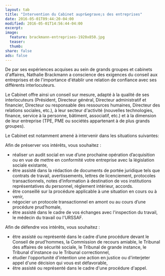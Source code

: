 ```yaml
---
layout: tab
title: "Intervention du Cabinet aupr&egrave;s des entreprises"
date: 2016-05-01T09:44:20-04:00
modified: 2016-05-01T14:56:44-04:00
excerpt:
image:
  feature: brackmann-entreprises-1920x850.jpg
  teaser:
  thumb:
share: false
ads: false
---
```


<p>De par ses exp&eacute;riences acquises au sein de grands groupes et cabinets d'affaires, Nathalie Brackmann a conscience des exigences du conseil aux entreprises et de l'importance d'&eacute;tablir une relation de confiance avec ses diff&eacute;rents interlocuteurs.</p>
<p>Le Cabinet offre ainsi un conseil sur mesure, adapt&eacute; &agrave; la qualit&eacute; de ses interlocuteurs (Pr&eacute;sident, Directeur g&eacute;n&eacute;ral, Directeur administratif et financier, Directeur ou responsable des ressources humaines, Directeur des relations sociales, etc.), &agrave; leur secteur d'activit&eacute; (nouvelles technologies, finance, service &agrave; la personne, b&acirc;timent, associatif, etc.) et &agrave; la dimension de leur entreprise (TPE, PME ou soci&eacute;t&eacute;s appartenant &agrave; de plus grands groupes).</p>
<p>Le Cabinet est notamment amen&eacute; &agrave; intervenir dans les situations suivantes:</p>
<p>Afin de pr&eacute;server vos int&eacute;r&ecirc;ts, vous souhaitez :</p>
<ul>
<li>r&eacute;aliser un audit social en vue d&rsquo;une prochaine op&eacute;ration d&rsquo;acquisition ou en vue de mettre en conformit&eacute; votre entreprise avec la l&eacute;gislation sociale existante,</li>
<li>&ecirc;tre assist&eacute; dans la r&eacute;daction de documents de port&eacute;e juridique tels que contrats de travail, avertissements, lettres de licenciement, protocoles transactionnels, notes d&rsquo;information &agrave; destination de vos institutions repr&eacute;sentatives du personnel, r&egrave;glement int&eacute;rieur, accords.</li>
<li>&ecirc;tre conseill&eacute; sur la proc&eacute;dure applicable &agrave; une situation en cours ou &agrave; venir,</li>
<li>n&eacute;gocier un protocole transactionnel en amont ou au cours d&rsquo;une proc&eacute;dure prud&rsquo;homale,</li>
<li>&ecirc;tre assist&eacute; dans le cadre de vos &eacute;changes avec l'inspection du travail, le m&eacute;decin du travail ou l'URSSAF.</li>
</ul>
<p>Afin de d&eacute;fendre vos int&eacute;r&ecirc;ts, vous souhaitez :</p>
<ul>
<li>&ecirc;tre assist&eacute; ou repr&eacute;sent&eacute; dans le cadre d&rsquo;une proc&eacute;dure devant le Conseil de prud'hommes, la Commission de recours amiable, le Tribunal des affaires de s&eacute;curit&eacute; sociale, le Tribunal de grande instance, le Tribunal d'instance ou le Tribunal correctionnel,</li>
<li>&eacute;tudier l'opportunit&eacute; d'intention une action en justice ou d'interjeter appel d'une d&eacute;cision qui vous est d&eacute;favorable,</li>
<li>&ecirc;tre assist&eacute; ou repr&eacute;sent&eacute; dans le cadre d'une proc&eacute;dure d'appel.</li>
</ul>